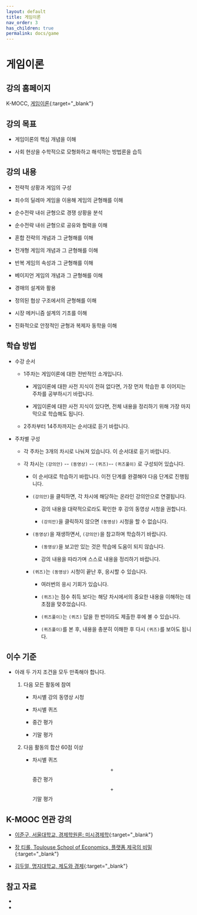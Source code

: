 ```yaml
---
layout: default
title: 게임이론
nav_order: 3
has_children: true
permalink: docs/game
---
```


# 게임이론

## 강의 홈페이지

K-MOCC, [게임이론](https://www.kmooc.kr/view/course/detail/10379){:target="_blank"}

## 강의 목표

- 게임이론의 핵심 개념을 이해

- 사회 현상을 수학적으로 모형화하고 해석하는 방법론을 습득

## 강의 내용

- 전략적 상황과 게임의 구성

- 죄수의 딜레마 게임을 이용해 게임의 균형해를 이해

- 순수전략 내쉬 균형으로 경쟁 상황을 분석

- 순수전략 내쉬 균형으로 공유와 협력을 이해

- 혼합 전략의 개념과 그 균형해를 이해

- 전개형 게임의 개념과 그 균형해를 이해

- 반복 게임의 속성과 그 균형해를 이해

- 베이지언 게임의 개념과 그 균형해를 이해

- 경매의 설계와 활용

- 정의된 협상 구조에서의 균형해를 이해

- 시장 메커니즘 설계의 기초를 이해

- 진화적으로 안정적인 균형과 복제자 동학을 이해

## 학습 방법

- 수강 순서

  - 1주차는 게임이론에 대한 전반적인 소개입니다.

    -   게임이론에 대한 사전 지식이 전혀 없다면, 가장 먼저 학습한 후 이어지는 주차를 공부하시기 바랍니다.
	
    -   게임이론에 대한 사전 지식이 있다면, 전체 내용을 정리하기 위해 가장 마지막으로 학습해도 됩니다.

  - 2주차부터 14주차까지는 순서대로 듣기 바랍니다.
  
- 주차별 구성

  - 각 주차는 3개의 차시로 나눠져 있습니다. 이 순서대로 듣기 바랍니다.

  - 각 차시는 `(강의안)` -- `(동영상)`  -- `(퀴즈)`-- `(퀴즈풀이)` 로 구성되어 있습니다.   

    - 이 순서대로 학습하기 바랍니다. 이전 단계를 완결해야 다음 단계로 진행됩니다.
	
    - `(강의안)`을 클릭하면, 각 차시에 해당하는 온라인 강의안으로 연결됩니다. 
	
      - 강의 내용을 대략적으로라도 확인한 후 강의 동영상 시청을 권합니다.
	  
      - `(강의안)`을 클릭하지 않으면 `(동영상)` 시청을 할 수 없습니다.

    - `(동영상)`을 재생하면서, `(강의안)`을 참고하며 학습하기 바랍니다.
	
      - `(동영상)`을 보고만 있는 것은 학습에 도움이 되지 않습니다.
	  
      - 강의 내용을 따라가며 스스로 내용을 정리하기 바랍니다.

    - `(퀴즈)`는 `(동영상)` 시청이 끝난 후, 응시할 수 있습니다.
	
      - 여러번의 응시 기회가 있습니다. 
	  
      - `(퀴즈)`는 점수 취득 보다는 해당 차시에서의 중요한 내용을 이해하는 데 초점을 맞추었습니다.
	  
      - `(퀴즈풀이)`는 `(퀴즈)` 답을 한 번이라도 제출한 후에 볼 수 있습니다.
	  
      - `(퀴즈풀이)`를 본 후, 내용을 충분히 이해한 후 다시 `(퀴즈)`를 보아도 됩니다.

## 이수 기준

- 아래 두 가지 조건을 모두 만족해야 합니다.

  1. 다음 모든 활동에 참여

     - 차시별 강의 동영상 시청
	
     - 차시별 퀴즈
	
     - 중간 평가
	
     - 기말 평가

  2. 다음 활동의 합산 60점 이상

     - 차시별 퀴즈 $$+$$ 중간 평가 $$+$$ 기말 평가 

<!-- ## 선수 과목


## 준비 사항 -->


## K-MOOC 연관 강의

- [이준구, 서울대학교, 경제학원론: 미시경제학](https://www.kmooc.kr/view/course/detail/11793){:target="_blank"}

- [장 티롤, Toulouse School of Economics, 플랫폼 제국의 비밀](https://lms.kmooc.kr/course/view.php?id=10953){:target="_blank"}

- [김두얼, 명지대학교, 제도와 경제](https://www.kmooc.kr/view/course/detail/8806){:target="_blank"}

## 참고 자료

- 

- 
